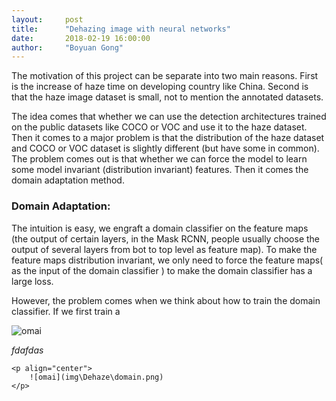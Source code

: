 ```yaml
---
layout:     post
title:      "Dehazing image with neural networks"
date:       2018-02-19 16:00:00 
author:     "Boyuan Gong"
---
```


The motivation of this project can be separate into two main reasons. First is the increase of haze time on developing country like China. Second is that the haze image dataset is small, not to mention the annotated datasets.

The idea comes that whether we can use the detection architectures trained on the public datasets like COCO or VOC and use it to the haze dataset. Then it comes to a major problem is that the distribution of the haze dataset and COCO or VOC dataset is slightly different (but have some in common). The problem comes out is that whether we can force the model to learn some model invariant (distribution invariant) features. Then it comes the domain adaptation method.

### Domain Adaptation:

The intuition is easy, we engraft a domain classifier on the feature maps (the output of certain layers, in the Mask RCNN, people usually choose the output of several layers from bot to top level as feature map). To make the feature maps distribution invariant, we only need to force the feature maps( as the input of the domain classifier ) to make the domain classifier has a large loss.

However, the problem comes when we think about how to train the domain classifier. If we first train a 

![omai](E:\personal_web\boyuangong.github.io\img\Dehaze\domain.png)

*fdafdas*



```
<p align="center">
	![omai](img\Dehaze\domain.png)
</p>

```